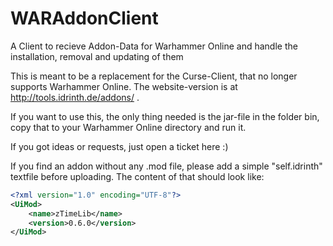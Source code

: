 # WARAddonClient
A Client to recieve Addon-Data for Warhammer Online and handle the installation, removal and updating of them

This is meant to be a replacement for the Curse-Client, that no longer supports Warhammer Online. The website-version is at http://tools.idrinth.de/addons/ .

If you want to use this, the only thing needed is the jar-file in the folder bin, copy that to your Warhammer Online directory and run it.

If you got ideas or requests, just open a ticket here :)

If you find an addon without any .mod file, please add a simple "self.idrinth" textfile before uploading. The content of that should look like:
```xml
<?xml version="1.0" encoding="UTF-8"?>
<UiMod>
	<name>zTimeLib</name>
	<version>0.6.0</version>
</UiMod>
```
